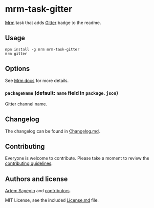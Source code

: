 # mrm-task-gitter

[Mrm](https://github.com/sapegin/mrm) task that adds [Gitter](https://gitter.im/) badge to the readme.

## Usage

```
npm install -g mrm mrm-task-gitter
mrm gitter
```

## Options

See [Mrm docs](https://github.com/sapegin/mrm#usage) for more details.

### `packageName` (default: `name` field in `package.json`)

Gitter channel name.

## Changelog

The changelog can be found in [Changelog.md](Changelog.md).

## Contributing

Everyone is welcome to contribute. Please take a moment to review the [contributing guidelines](../Contributing.md).

## Authors and license

[Artem Sapegin](http://sapegin.me) and [contributors](https://github.com/sapegin/mrm-task-gitter/graphs/contributors).

MIT License, see the included [License.md](License.md) file.
